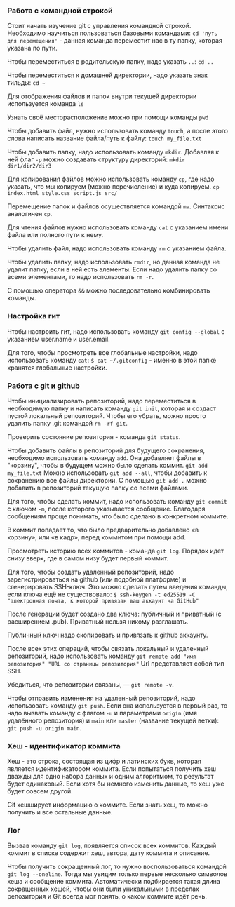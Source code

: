 ### Работа с командной строкой

Стоит начать изучение git с управления командной строкой. Необходимо научиться пользоваться базовыми командами:
`cd 'путь для перемещения'` - данная команда переместит нас в ту папку, которая указана по пути.

Чтобы переместиться в родительскую папку, надо указать `..`:
`cd ..`

Чтобы переместиться к домашней директории, надо указать знак тильды:
`cd ~`

Для отображения файлов и папок внутри текущей директории используется команда `ls`

Узнать своё месторасположение можно при помощи команды `pwd`

Чтобы добавить файл, нужно использовать команду `touch`, а после этого слова написать название файла/путь к файлу:
`touch my_file.txt`

Чтобы добавить папку, надо использовать команду `mkdir`. Добавляя к ней флаг `-p` можно создавать структуру директорий:
`mkdir dir1/dir2/dir3`

Для копирования файлов можно использовать команду `cp`, где надо указать, что мы копируем (можно перечисление) и куда копируем.
`cp index.html style.css script.js src/`

Перемещение папок и файлов осуществляется командой `mv`. Синтаксис аналогичен `cp`.

Для чтения файлов нужно использовать команду `cat` с указанием имени файла или полного пути к нему. 

Чтобы удалить файл, надо использовать команду `rm` с указанием файла.

Чтобы удалить папку, надо использовать `rmdir`, но данная команда не удалит папку, если в ней есть элементы. Если надо удалить папку со всеми элементами, то надо использовать `rm -r`.

С помощью оператора `&&` можно последовательно комбинировать команды.

### Настройка гит

Чтобы настроить гит, надо использовать команду `git config --global` с указанием user.name и user.email.

Для того, чтобы просмотреть все глобальные настройки, надо использовать команду `cat`:
`$ cat ~/.gitconfig` - именно в этой папке хранятся глобальные настройки.

### Работа с git и github

Чтобы инициализировать репозиторий, надо переместиться в необходимую папку и написать команду `git init`, которая и создаст пустой локальный репозиторий. Чтобы его убрать, можно просто удалить папку .git командой `rm -rf git`.

Проверить состояние репозитория - команда `git status`.

Чтобы добавить файлы в репозиторий для будущего сохранения, необходимо использовать команду `add`. Она добавляет файлы в "корзину", чтобы в будущем можно было сделать коммит. 
`git add my_file.txt`
Можно использовать `git add --all`, чтобы добавить к сохранению все файлы директории.
С помощью `git add .` можно добавить в репозиторий текущую папку со всеми файлами.

Для того, чтобы сделать коммит, надо использовать команду `git commit` с ключом `-m`, после которого указывается сообщение. Благодаря сообщениям проще понимать, что было сделано в конкретном коммите. 

В коммит попадает то, что было предварительно добавлено «в корзину», или «в кадр», перед коммитом при помощи add.

Просмотреть историю всех коммитов - команда `git log`. Порядок идет снизу вверх, где в самом низу будет первый коммит.

Для того, чтобы создать удаленный репозиторий, надо зарегистрироваться на github (или подобной платформе) и сгенерировать SSH-ключ. Это можно сделать путем введения команды, если ключа ещё не существовало:
`$ ssh-keygen -t ed25519 -C "электронная почта, к которой привязан ваш аккаунт на GitHub"`

После генерации будет создано два ключа: публичный и приватный (с расширением .pub). Приватный нельзя никому разглашать. 

Публичный ключ надо скопировать и привязать к github аккаунту. 

После всех этих операций, чтобы связать локальный и удаленный репозиторий, надо использовать команду `git remote add "имя репозитория" "URL со страницы репозитория"`
Url представляет собой тип SSH. 

Убедиться, что репозитории связаны, — `git remote -v`.

Чтобы отправить изменения на удаленный репозиторий, надо использовать команду `git push`. Если она используется в первый раз, то надо вызвать команду с флагом `-u` и параметрами `origin` (имя удалённого репозитория) и `main` или `master` (название текущей ветки): `git push -u origin main`.

### Хеш - идентификатор коммита

Хеш - это строка, состоящая из цифр и латинских букв, которая является идентификатором коммита. Если попытаться получить хеш дважды для одно набора данных и одним алгоритмом, то результат будет одинаковый. Если хотя бы немного изменить данные, то хеш уже будет совсем другой.

Git хешширует информацию о коммите. Если знать хеш, то можно получить и все остальные данные. 

### Лог

Вызвав команду `git log`, появляется список всех коммитов. Каждый коммит в списке содержит хеш, автора, дату коммита и описание.

Чтобы получить сокращенный лог, то нужно воспользоваться командой `git log --oneline`. Тогда мы увидим только первые несколько символов хеша и сообщение коммита. Автоматически подбирается такая длина сокращенных хешей, чтобы они были уникальными в пределах репозитория и Git всегда мог понять, о каком коммите идёт речь.